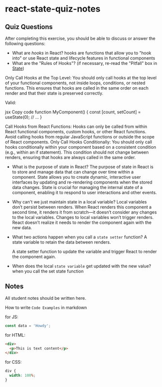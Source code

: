 # react-state-quiz-notes

## Quiz Questions

After completing this exercise, you should be able to discuss or answer the following questions:

- What are _hooks_ in React?
  hooks are functions that allow you to "hook into" or use React state and lifecycle features in functional components
- What are the "Rules of Hooks"? (if necessary, re-read the "Pitfall" box in [State](https://react.dev/learn/state-a-components-memory))

Only Call Hooks at the Top Level: You should only call hooks at the top level of your functional components, not inside loops, conditions, or nested functions. This ensures that hooks are called in the same order on each render and that their state is preserved correctly.

Valid:

jsx
Copy code
function MyComponent() {
const [count, setCount] = useState(0);
// ...
}

Call Hooks from React Functions: Hooks can only be called from within React functional components, custom hooks, or other React functions. Avoid calling hooks from regular JavaScript functions or outside the scope of React components.
Only Call Hooks Conditionally: You should only call hooks conditionally within your component based on a consistent condition (e.g., within an if statement). This condition should not change between renders, ensuring that hooks are always called in the same order.

- What is the purpose of state in React?
  The purpose of state in React is to store and manage data that can change over time within a component. State allows you to create dynamic, interactive user interfaces by updating and re-rendering components when the stored data changes. State is crucial for managing the internal state of a component, enabling it to respond to user interactions and other events.

- Why can't we just maintain state in a local variable?
  Local variables don’t persist between renders. When React renders this component a second time, it renders it from scratch—it doesn’t consider any changes to the local variables.
  Changes to local variables won’t trigger renders. React doesn’t realize it needs to render the component again with the new data.

- What two actions happen when you call a `state setter` function?
  A state variable to retain the data between renders.

  A state setter function to update the variable and trigger React to render the component again.

- When does the local `state variable` get updated with the new value?
  when you call the set state function

## Notes

All student notes should be written here.

How to write `Code Examples` in markdown

for JS:

```javascript
const data = 'Howdy';
```

for HTML:

```html
<div>
  <p>This is text content</p>
</div>
```

for CSS:

```css
div {
  width: 100%;
}
```
